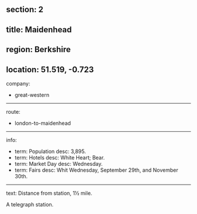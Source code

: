 section: 2
----
title: Maidenhead
----
region: Berkshire
----
location: 51.519, -0.723
----
company:
- great-western
----
route:
- london-to-maidenhead
----
info:
- term: Population
  desc: 3,895.
- term: Hotels
  desc: White Heart; Bear.
- term: Market Day
  desc: Wednesday.
- term: Fairs
  desc: Whit Wednesday, September 29th, and November 30th.
----
text: Distance from station, 1½ mile.

A telegraph station.
